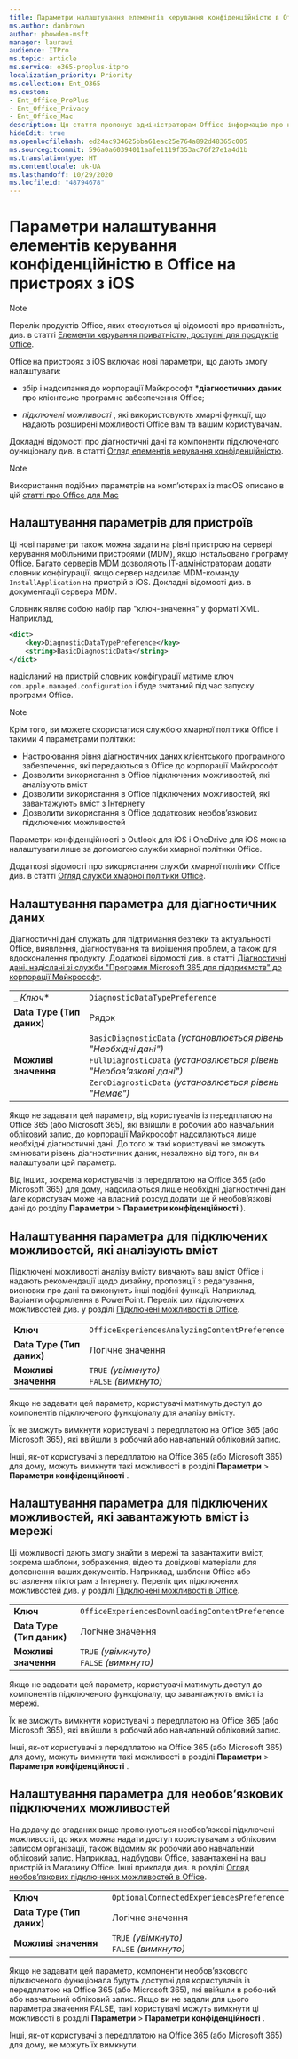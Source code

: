 ```yaml
---
title: Параметри налаштування елементів керування конфіденційністю в Office на пристроях з iOS
ms.author: danbrown
author: pbowden-msft
manager: laurawi
audience: ITPro
ms.topic: article
ms.service: o365-proplus-itpro
localization_priority: Priority
ms.collection: Ent_O365
ms.custom:
- Ent_Office_ProPlus
- Ent_Office_Privacy
- Ent_Office_Mac
description: Ця стаття пропонує адміністраторам Office інформацію про налаштування параметрів конфіденційності на пристроях з iOS.
hideEdit: true
ms.openlocfilehash: ed24ac934625bba61eac25e764a892d48365c005
ms.sourcegitcommit: 596a0a60394011aafe1119f353ac76f27e1a4d1b
ms.translationtype: HT
ms.contentlocale: uk-UA
ms.lasthandoff: 10/29/2020
ms.locfileid: "48794678"
---
```

# <a name="use-preferences-to-manage-privacy-controls-for-office-on-ios-devices"></a>Параметри налаштування елементів керування конфіденційністю в Office на пристроях з iOS

> [!NOTE]
> Перелік продуктів Office, яких стосуються ці відомості про приватність, див. в статті [Елементи керування приватністю, доступні для продуктів Office](products-versions-privacy-controls.md).

Office на пристроях з iOS включає нові параметри, що дають змогу налаштувати:

- збір і надсилання до корпорації Майкрософт ***діагностичних даних** про клієнтське програмне забезпечення Office;

- _*_підключені можливості_*_ , які використовують хмарні функції, що надають розширені можливості Office вам та вашим користувачам.

Докладні відомості про діагностичні дані та компоненти підключеного функціоналу див. в статті [Огляд елементів керування конфіденційністю](overview-privacy-controls.md).

> [!NOTE]
> Використання подібних параметрів на комп’ютерах із macOS описано в цій [статті про Office для Mac](mac-privacy-preferences.md)


## <a name="setting-device-preferences"></a>Налаштування параметрів для пристроїв
Ці нові параметри також можна задати на рівні пристрою на сервері керування мобільними пристроями (MDM), якщо інстальовано програму Office. Багато серверів MDM дозволяють ІТ-адміністраторам додати словник конфігурації, якщо сервер надсилає MDM-команду `InstallApplication` на пристрій з iOS. Докладні відомості див. в документації сервера MDM.

Словник являє собою набір пар "ключ-значення" у форматі XML. Наприклад,

```xml
<dict>
    <key>DiagnosticDataTypePreference</key>
    <string>BasicDiagnosticData</string>
</dict>
```

надісланий на пристрій словник конфігурації матиме ключ `com.apple.managed.configuration` і буде зчитаний під час запуску програми Office.

> [!NOTE]
> Крім того, ви можете скористатися службою хмарної політики Office і такими 4 параметрами політики:
> - Настроювання рівня діагностичних даних клієнтського програмного забезпечення, які передаються з Office до корпорації Майкрософт
> - Дозволити використання в Office підключених можливостей, які аналізують вміст
> - Дозволити використання в Office підключених можливостей, які завантажують вміст з Інтернету
> - Дозволити використання в Office додаткових необов’язкових підключених можливостей
>
> Параметри конфіденційності в Outlook для iOS і OneDrive для iOS можна налаштувати лише за допомогою служби хмарної політики Office.
>
> Додаткові відомості про використання служби хмарної політики Office див. в статті [Огляд служби хмарної політики Office](../overview-office-cloud-policy-service.md).

## <a name="preference-setting-for-diagnostic-data"></a>Налаштування параметра для діагностичних даних 

Діагностичні дані служать для підтримання безпеки та актуальності Office, виявлення, діагностування та вирішення проблем, а також для вдосконалення продукту. Додаткові відомості див. в статті [Діагностичні дані, надіслані зі служби "Програми Microsoft 365 для підприємств" до корпорації Майкрософт](overview-privacy-controls.md#diagnostic-data-sent-from-microsoft-365-apps-for-enterprise-to-microsoft).

|||
|:-----|:-----|
|_ *Ключ**  | `DiagnosticDataTypePreference`  |
|**Data Type (Тип даних)**  | Рядок |
|**Можливі значення**  | `BasicDiagnosticData` *(установлюється рівень "Необхідні дані")* <br/> `FullDiagnosticData` *(установлюється рівень "Необов’язкові дані")* <br/> `ZeroDiagnosticData` *(установлюється рівень "Немає")* |

Якщо не задавати цей параметр, від користувачів із передплатою на Office 365 (або Microsoft 365), які ввійшли в робочий або навчальний обліковий запис, до корпорації Майкрософт надсилаються лише необхідні діагностичні дані. До того ж такі користувачі не зможуть змінювати рівень діагностичних даних, незалежно від того, як ви налаштували цей параметр.

Від інших, зокрема користувачів із передплатою на Office 365 (або Microsoft 365) для дому, надсилаються лише необхідні діагностичні дані (але користувач може на власний розсуд додати ще й необов’язкові дані до розділу **Параметри** > **Параметри конфіденційності** ).


## <a name="preference-setting-for-connected-experiences-that-analyze-your-content"></a>Налаштування параметра для підключених можливостей, які аналізують вміст

Підключені можливості аналізу вмісту вивчають ваш вміст Office і надають рекомендації щодо дизайну, пропозиції з редагування, висновки про дані та виконують інші подібні функції. Наприклад, Варіанти оформлення в PowerPoint. Перелік цих підключених можливостей див. у розділі [Підключені можливості в Office](connected-experiences.md).

|||
|:-----|:-----|
|**Ключ**  | `OfficeExperiencesAnalyzingContentPreference`  |
|**Data Type (Тип даних)**  | Логічне значення |
|**Можливі значення**  | `TRUE` *(увімкнуто)* <br/> `FALSE` *(вимкнуто)*|


Якщо не задавати цей параметр, користувачі матимуть доступ до компонентів підключеного функціоналу для аналізу вмісту.

Їх не зможуть вимкнути користувачі з передплатою на Office 365 (або Microsoft 365), які ввійшли в робочий або навчальний обліковий запис.

Інші, як-от користувачі з передплатою на Office 365 (або Microsoft 365) для дому, можуть вимкнути такі можливості в розділі **Параметри** > **Параметри конфіденційності** .

## <a name="preference-setting-for-connected-experiences-that-download-online-content"></a>Налаштування параметра для підключених можливостей, які завантажують вміст із мережі

Ці можливості дають змогу знайти в мережі та завантажити вміст, зокрема шаблони, зображення, відео та довідкові матеріали для доповнення ваших документів. Наприклад, шаблони Office або вставлення піктограм з Інтернету. Перелік цих підключених можливостей див. у розділі [Підключені можливості в Office](connected-experiences.md).

|||
|:-----|:-----|
|**Ключ**  | `OfficeExperiencesDownloadingContentPreference`  |
|**Data Type (Тип даних)**  | Логічне значення |
|**Можливі значення**  | `TRUE` *(увімкнуто)* <br/> `FALSE` *(вимкнуто)*|


Якщо не задавати цей параметр, користувачі матимуть доступ до компонентів підключеного функціоналу, що завантажують вміст із мережі.

Їх не зможуть вимкнути користувачі з передплатою на Office 365 (або Microsoft 365), які ввійшли в робочий або навчальний обліковий запис.

Інші, як-от користувачі з передплатою на Office 365 (або Microsoft 365) для дому, можуть вимкнути такі можливості в розділі **Параметри** > **Параметри конфіденційності** .

## <a name="preference-setting-for-optional-connected-experiences"></a>Налаштування параметра для необов’язкових підключених можливостей

На додачу до згаданих вище пропонуються необов’язкові підключені можливості, до яких можна надати доступ користувачам з обліковим записом організації, також відомим як робочий або навчальний обліковий запис. Наприклад, надбудови Office, завантажені на ваш пристрій із Магазину Office. Інші приклади див. в розділі [Огляд необов’язкових підключених можливостей в Office](optional-connected-experiences.md).

|||
|:-----|:-----|
|**Ключ**  | `OptionalConnectedExperiencesPreference`  |
|**Data Type (Тип даних)**  | Логічне значення |
|**Можливі значення**  | `TRUE` *(увімкнуто)* <br/> `FALSE` *(вимкнуто)*|


Якщо не задавати цей параметр, компоненти необов’язкового підключеного функціонала будуть доступні для користувачів із передплатою на Office 365 (або Microsoft 365), які ввійшли в робочий або навчальний обліковий запис. Якщо ви не задали для цього параметра значення FALSE, такі користувачі можуть вимкнути ці можливості в розділі **Параметри** > **Параметри конфіденційності** .

Інші, як-от користувачі з передплатою на Office 365 (або Microsoft 365) для дому, не можуть їх вимкнути.